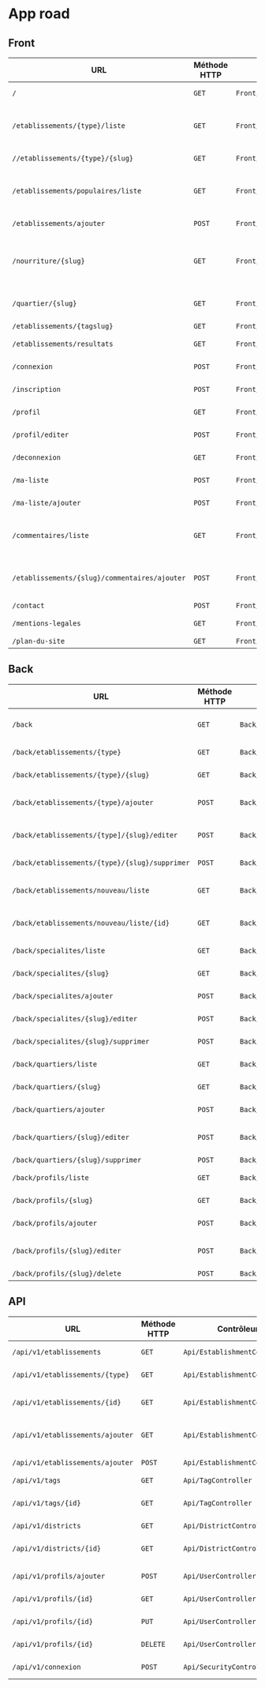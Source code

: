 # App road

## Front

| URL                                           | Méthode HTTP | Contrôleur                      | Méthode          | Titre HTML                             | Commentaire                                                |
| --------------------------------------------- | ------------ | ------------------------------- | ---------------- | -------------------------------------- | ---------------------------------------------------------- |
| `/`                                           | `GET`        | `Front/MainController`          | `home`           | Bienvenue sur ResTokyo                 | Home page                                                  |
| `/etablissements/{type}/liste`                | `GET`        | `Front/EstablishmentController` | `list`           | Liste des restaurants                  | Showing list of etablishments depending on type selected   |
| `//etablissements/{type}/{slug}`              | `GET`        | `Front/EstablishmentController` | `show`           | {Nom de l'établissement}               | Etablishment page                                          |
| `/etablissements/populaires/liste`            | `GET`        | `Front/EstablishmentController` | `barList`        | Liste des bars/izakayas                | Popular establishments list (best ranking)                 |
| `/etablissements/ajouter`                     | `POST`       | `Front/EstablishmentController` | `add`            | Proposer un établissement              | Page to add an establishment                               |
| `/nourriture/{slug}`                          | `GET`        | `Front/FoodController`          | `list`           | {Nom du type de nourriture}            | List depending on food type (fast-food, traditional, etc.) |
| `/quartier/{slug}`                            | `GET`        | `Front/DistrictController`      | `list`           | Etablissements dans le quartier {name} | List by district                                           |
| `/etablissements/{tagslug}`                   | `GET`        | `Front/EstablishmentController` | `listByTag`      | {Nom du tag}                           | Sort by tag                                                |
| `/etablissements/resultats`                   | `GET`        | `Front/EstablishmentController` | `search`         | Résultats de recherche                 | Search results                                             |
| `/connexion`                                  | `POST`       | `Front/UserController`          | `login`          | Page de connexion                      | Login page                                                 |
| `/inscription`                                | `POST`       | `Front/UserController`          | `signin`         | Page d'inscription                     | Inscription page                                           |
| `/profil`                                     | `GET`        | `Front/UserController`          | `profile`        | Page de profil                         | User profile page                                          |
| `/profil/editer`                              | `POST`       | `Front/UserController`          | `edit`           | Editer le profil                       | User profile edition                                       |
| `/deconnexion`                                | `GET`        | `Front/UserController`          | `logout`         | Bienvenue sur ResTokyo                 | Send back to home page                                     |
| `/ma-liste`                                   | `POST`       | `Front/FavoritesController`     | `list`           | Suppressions des favoris               | User’s list of establishments                              |
| `/ma-liste/ajouter`                           | `POST`       | `Front/FavoritesController`     | `add`            | Ajouter aux favoris                    | To add to fav list                                         |
| `/commentaires/liste`                         | `GET`        | `Front/CommentController`       | `list`           | Derniers commentaires postés           | List of comments ordered by ASC                            |
| `/etablissements/{slug}/commentaires/ajouter` | `POST`       | `Front/CommentController`       | `add`            | Laisser un commentaire                 | To add a review on an establishment’s page                 |
| `/contact`                                    | `POST`       | `Front/MainController`          | `contact`        | Nous contacter                         | Contact page                                               |
| `/mentions-legales`                           | `GET`        | `Front/MainController`          | `legaleMentions` | Mentions légales                       | Legales mentions page                                      |
| `/plan-du-site`                               | `GET`        | `Front/MainController`          | `sitePlan`       | Plan du site                           | Site plan page                                             |



## Back

| URL                                            | Méthode HTTP | Contrôleur                     | Méthode                | Titre HTML                          | Commentaire                          |
| ---------------------------------------------- | ------------ | ------------------------------ | ---------------------- | ----------------------------------- | ------------------------------------ |
| `/back`                                        | `GET`        | `Back/MainController`          | `home`                 | Bienvenue dans l'arrière boutique   | Back home page                       |
| `/back/etablissements/{type}`                  | `GET`        | `Back/EstablishmentController` | `listByType`           | Liste des établissements            | Establishments list by type          |
| `/back/etablissements/{type}/{slug}`           | `GET`        | `Back/EstablishmentController` | `show`                 | {Nom de l'établissement}            | Establishment’s page                 |
| `/back/etablissements/{type}/ajouter`          | `POST`       | `Back/EstablishmentController` | `add`                  | Ajout d'un établissement            | Page to add an establishment by type |
| `/back/etablissements/{type]/{slug}/editer`    | `POST`       | `Back/EstablishmentController` | `edit`                 | Édition de {Nom de l'établissement} | Edit establishment by type           |
| `/back/etablissements/{type}/{slug}/supprimer` | `POST`       | `Back/EstablishmentController` | `delete`               | -                                   | Delete establishment                 |
| `/back/etablissements/nouveau/liste`           | `GET`        | `Back/EstablishmentController` | `newEstablishmentList` | Liste des établissements proposés   | list of  proposed establishments     |
| `/back/etablissements/nouveau/liste/{id}`      | `GET`        | `Back/EstablishmentController` | `handleProposition`    | Établissement proposé numéro {id}   | Establishment recovery               |
| `/back/specialites/liste`                      | `GET`        | `Back/EstablishmentController` | `list`                 | Liste des spécialités               | Speciality list                      |
| `/back/specialites/{slug}`                     | `GET`        | `Back/EstablishmentController` | `show`                 | {Nom de la spécialité}              | Speciality's page                    |
| `/back/specialites/ajouter`                    | `POST`       | `Back/EstablishmentController` | `add`                  | Ajout d'une spécialité              | Page to ass a speciality             |
| `/back/specialites/{slug}/editer`              | `POST`       | `Back/EstablishmentController` | `edit`                 | Édition d'une spécialité            | Edit speciality                      |
| `/back/specialites/{slug}/supprimer`           | `POST`       | `Back/EstablishmentController` | `delete`               | -                                   | Delete speciality                    |
| `/back/quartiers/liste`                        | `GET`        | `Back/DistrictController`      | `list`                 | Liste des quartiers                 | District list                        |
| `/back/quartiers/{slug}`                       | `GET`        | `Back/DistrictController`      | `Show`                 | {Nom du quartier}                   | District's page                      |
| `/back/quartiers/ajouter`                      | `POST`       | `Back/DistrictController`      | `add`                  | Ajout d'un quartier                 | Page to add an district              |
| `/back/quartiers/{slug}/editer`                | `POST`       | `Back/DistrictController`      | `edit`                 | Édition de {Nom du quartier}        | Edit district                        |
| `/back/quartiers/{slug}/supprimer`             | `POST`       | `Back/DistrictController`      | `delete`               | -                                   | Delete district                      |
| `/back/profils/liste`                          | `GET`        | `Back/UserController`          | `list`                 | Liste des utilisateurs              | List of users                        |
| `/back/profils/{slug}`                         | `GET`        | `Back/UserController`          | `show`                 | {Nom de l'utilisateur}              | User's page                          |
| `/back/profils/ajouter`                        | `POST`       | `Back/UserController`          | `add`                  | Ajout d'un utilisateur              | Add a user                           |
| `/back/profils/{slug}/editer`                  | `POST`       | `Back/UserController`          | `edit`                 | Édition de {Nom de l'utilisateur}   | Edit user                            |
| `/back/profils/{slug}/delete`                  | `POST`       | `Back/UserController`          | `delete`               | -                                   | Delete user                          |



## API

| URL                              | Méthode HTTP | Contrôleur                    | Méthode                       | Titre HTML | Commentaire                        |
| -------------------------------- | ------------ | ----------------------------- | ----------------------------- | ---------- | ---------------------------------- |
| `/api/v1/etablissements`         | `GET`        | `Api/EstablishmentController` | `establishmentsGetList`       | -          | Establishments list                |
| `/api/v1/etablissements/{type}`  | `GET`        | `Api/EstablishmentController` | `establishmentsGetListByType` | -          | Establishments list by type        |
| `/api/v1/etablissements/{id}`    | `GET`        | `Api/EstablishmentController` | `establishmentsGetItem`       | -          | Recovery of an establishment by id |
| `/api/v1/etablissements/ajouter` | `GET`        | `Api/EstablishmentController` | `establishmentsPostItem`      | -          | To go to the proposition form      |
| `/api/v1/etablissements/ajouter` | `POST`       | `Api/EstablishmentController` | `establishmentsPostItem`      | -          | To propose an establishement       |
| `/api/v1/tags`                   | `GET`        | `Api/TagController`           | `tagGetList`                  | -          | Tags list                          |
| `/api/v1/tags/{id}`              | `GET`        | `Api/TagController`           | `establishmentsByTag`         | -          | List of establishments by tag      |
| `/api/v1/districts`              | `GET`        | `Api/DistrictController`      | `districtGetList`             | -          | Districts list                     |
| `/api/v1/districts/{id}`         | `GET`        | `Api/DistrictController`      | `establishmentsByDistrict`    | -          | List of establishments by district |
| `/api/v1/profils/ajouter`        | `POST`       | `Api/UserController`          | `userPostlist`                | -          | Create a new user                  |
| `/api/v1/profils/{id}`           | `GET`        | `Api/UserController`          | `userGetItem`                 | -          | Recovery of a user by id           |
| `/api/v1/profils/{id}`           | `PUT`        | `Api/UserController`          | `userPutItem`                 | -          | Edit a user by id                  |
| `/api/v1/profils/{id}`           | `DELETE`     | `Api/UserController`          | `userDeleteItem`              | -          | Delete an user by id               |
| `/api/v1/connexion`              | `POST`       | `Api/SecurityController`      | `login`                       | -          | Connection of an user              |
